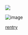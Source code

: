 ![](https://komarev.com/ghpvc/?username=BlGSHOT&color=ff69b4)

![image](https://cdn.discordapp.com/attachments/1128012336389697669/1386855361910276168/IMG_1904.png?ex=6861d0b4&is=68607f34&hm=20560be64dc3aee13aa3bc42ef50fe494a0c291da872ccf96735f522348a2f8e&)



[rentry](https://rentry.co/spiralsands)

<!---
toughloving/toughloving is a ✨ special ✨ repository because its `README.md` (this file) appears on your GitHub profile.
You can click the Preview link to take a look at your changes.
--->
